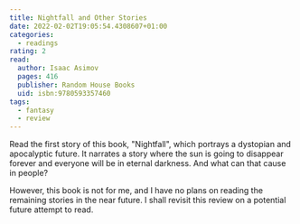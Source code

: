 ```yaml
---
title: Nightfall and Other Stories
date: 2022-02-02T19:05:54.4308607+01:00
categories:
  - readings
rating: 2
read:
  author: Isaac Asimov
  pages: 416
  publisher: Random House Books
  uid: isbn:9780593357460
tags:
  - fantasy
  - review
---
```


Read the first story of this book, "Nightfall", which portrays a dystopian and apocalyptic future. It narrates a story where the sun is going to disappear forever and everyone will be in eternal darkness. And what can that cause in people?

<!--more-->

However, this book is not for me, and I have no plans on reading the remaining stories in the near future. I shall revisit this review on a potential future attempt to read.
